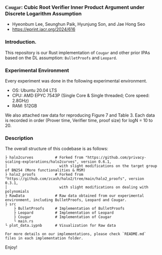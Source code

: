 ### <span style="font-family:Sans Serif">Cougar</span>: Cubic Root Verifier Inner Product Argument under Discrete Logarithm Assumption

- Hyeonbum Lee, Seunghun Paik, Hyunjung Son, and Jae Hong Seo
- https://eprint.iacr.org/2024/616

### Introduction.

This repository is our Rust implementation of `Cougar` and other prior IPAs based on the DL assumption: `BulletProofs` and `Leopard`.

### Experimental Environment

Every experiment was done in the following experimental environment.

- OS: Ubuntu 20.04 LTS
- CPU: AMD EPYC 7543P (Single Core & Single threaded; Core speed: 2.8GHz)
- RAM: 512GB

We also attached raw data for reproducing Figure 7 and Table 3. Each data is recorded in order (Prover time, Verifier time, proof size) for logN = 10 to 20.

### Description

The overall structure of this codebase is as follows:

```
├ halo2curves          # Forked from "https://github.com/privacy-scaling-explorations/halo2curves", version 0.6.1,
│                        with slight modifications on the target group of BN254 (More functionalities & MSM)
├ halo2_proofs         # Forked from "https://github.com/zcash/halo2/tree/main/halo2_proofs", version 0.3.1,
│                        with slight modifications on dealing with polynomials
├ RawData              # Raw data obtained from our experimental environment, including BulletProofs, Leopard and Cougar.
├ src
    ├ BulletProofs     # Implementation of BulletProofs
    ├ Leopard          # Implementation of Leopard
    ├ Cougar           # Implementation of Cougar
    └ main.rs
└ plot_data.iypnb      # Visualization for Raw data

For more details on our implementations, please check `README.md` files in each implementation folder.
```

Enjoy!
